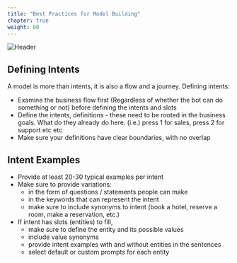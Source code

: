 ```yaml
---
title: "Best Practices for Model Building"
chapter: true
weight: 80
---
```


![Header](/images/BestPractices.jpg)

## Defining Intents
A model is more than intents, it is also a flow and a journey. 
Defining intents:
* Examine the business flow first (Regardless of whether the bot can do something or not) before defining the intents and slots
* Define the intents, definitions - these need to be rooted in the business goals. What do they already do here. (i.e.) press 1 for sales, press 2 for support etc etc
* Make sure your definitions have clear boundaries, with no overlap
## Intent Examples

* Provide at least 20-30 typical examples per intent
* Make sure to provide variations:
    * in the form of questions / statements people can make
    * in the keywords that can represent the intent
    * make sure to include synonyms to intent (book a hotel, reserve a room, make a reservation, etc.)
* If intent has slots (entities) to fill,
    * make sure to define the entity and its possible values
    * include value synonyms
    * provide intent examples with and without entities in the sentences
    * select default or custom prompts for each entity

